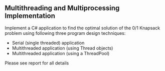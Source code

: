 ## Multithreading and Multiprocessing Implementation

Implement a C# application to find the optimal solution of the 0/1 Knapsack problem using following three program design techniques:
- Serial (single threaded) application
- Multithreaded application (using Thread objects)
- Multithreaded application (using a ThreadPool)

Please see report for all details